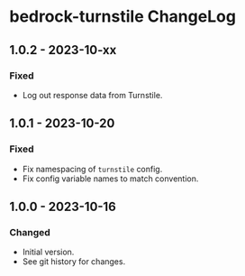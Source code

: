 # bedrock-turnstile ChangeLog

## 1.0.2 - 2023-10-xx

### Fixed
- Log out response data from Turnstile.

## 1.0.1 - 2023-10-20

### Fixed
- Fix namespacing of `turnstile` config.
- Fix config variable names to match convention.

## 1.0.0 - 2023-10-16

### Changed
- Initial version.
- See git history for changes.
